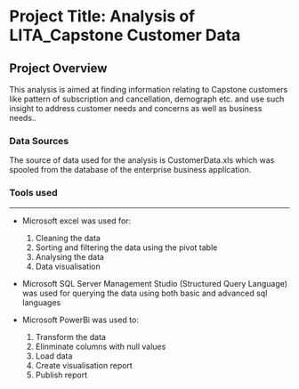 # Project Title: Analysis of LITA_Capstone Customer Data

## Project Overview

This analysis is aimed at finding information relating to Capstone customers like pattern of subscription and cancellation, demograph etc. and use such insight to address customer needs and concerns as well as business needs..

### Data Sources
The source of data used for the analysis is CustomerData.xls which was spooled from the database of the enterprise business application.

### Tools used
---
- Microsoft excel was used for:
  1. Cleaning the data
  2. Sorting and filtering the data using the pivot table
  3. Analysing the data
  4. Data visualisation
 
- Microsoft SQL Server Management Studio (Structured Query Language) was used for querying the data using both basic and advanced sql languages 
  
- Microsoft PowerBi was used to:
  1. Transform the data
  2. Elinminate columns with null values
  3. Load data
  4. Create visualisation report
  5. Publish report

